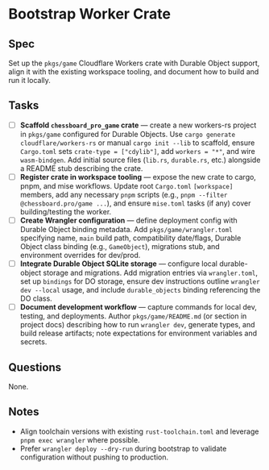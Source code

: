 # Bootstrap Worker Crate

## Spec

Set up the `pkgs/game` Cloudflare Workers crate with Durable Object support, align it with the existing workspace tooling, and document how to build and run it locally.

## Tasks

- [ ] **Scaffold `chessboard_pro_game` crate** — create a new workers-rs project in `pkgs/game` configured for Durable Objects.
      Use `cargo generate cloudflare/workers-rs` or manual `cargo init --lib` to scaffold, ensure `Cargo.toml` sets `crate-type = ["cdylib"]`, add `workers = "*"`, and wire `wasm-bindgen`. Add initial source files (`lib.rs`, `durable.rs`, etc.) alongside a README stub describing the crate.
- [ ] **Register crate in workspace tooling** — expose the new crate to cargo, pnpm, and mise workflows.
      Update root `Cargo.toml` `[workspace]` members, add any necessary `pnpm` scripts (e.g., `pnpm --filter @chessboard.pro/game ...`), and ensure `mise.toml` tasks (if any) cover building/testing the worker.
- [ ] **Create Wrangler configuration** — define deployment config with Durable Object binding metadata.
      Add `pkgs/game/wrangler.toml` specifying name, `main` build path, compatibility date/flags, Durable Object class binding (e.g., `GameObject`), migrations stub, and environment overrides for dev/prod.
- [ ] **Integrate Durable Object SQLite storage** — configure local durable-object storage and migrations.
      Add migration entries via `wrangler.toml`, set up `bindings` for DO storage, ensure dev instructions outline `wrangler dev --local` usage, and include `durable_objects` binding referencing the DO class.
- [ ] **Document development workflow** — capture commands for local dev, testing, and deployments.
      Author `pkgs/game/README.md` (or section in project docs) describing how to run `wrangler dev`, generate types, and build release artifacts; note expectations for environment variables and secrets.

## Questions

None.

## Notes

- Align toolchain versions with existing `rust-toolchain.toml` and leverage `pnpm exec wrangler` where possible.
- Prefer `wrangler deploy --dry-run` during bootstrap to validate configuration without pushing to production.
